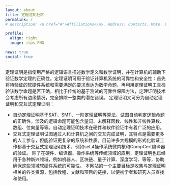 ```yaml
---
layout: about
title: 定理证明社区
permalink: /
# description: <a href="#">Affiliations</a>. Address. Contacts. Moto. Etc.

profile:
  align: right
  image: itps.PNG

news: true
social: true
---
```


<!-- Write your biography here. Tell the world about yourself. Link to your favorite [subreddit](http://reddit.com){:target="\_blank"}. You can put a picture in, too. The code is already in, just name your picture `prof_pic.jpg` and put it in the `img/` folder.

Put your address / P.O. box / other info right below your picture. You can also disable any these elements by editing `profile` property of the YAML header of your `_pages/about.md`. Edit `_bibliography/papers.bib` and Jekyll will render your [publications page](/al-folio/publications/) automatically.

Link to your social media connections, too. This theme is set up to use [Font Awesome icons](http://fortawesome.github.io/Font-Awesome/){:target="\_blank"} and [Academicons](https://jpswalsh.github.io/academicons/){:target="\_blank"}, like the ones below. Add your Facebook, Twitter, LinkedIn, Google Scholar, or just disable all of them. -->
定理证明是指使用严格的逻辑语言描述数学定义和数学证明，并在计算机的辅助下验证数学定理的正确性。定理证明可用于验证计算机系统的可靠性和安全性：首先将待验证的软硬件系统和需要满足的要求表达为数学命题，再利用定理证明工具检验该数学命题是否正确。相比于传统的基于测试的可靠性保障方法，定理证明技术会考虑所有边缘情况，完全排除一整类的潜在错误。
定理证明又可分为自动定理证明和交互式定理证明：
-	自动定理证明基于SAT、SMT、一阶定理证明等算法，试图自动判定逻辑命题的正确性。涉及的逻辑命题可能包含量词、未解释函数、线性和非线性算数、数组、位向量等等。自动定理证明技术在硬件和软件验证中有着广泛的应用。
-	交互式定理证明试图通过人和计算机之间的交互完成证明，其特点是需要更多的人工参与，但能验证更复杂的系统和性质。目前许多大规模的形式化验证工作都基于交互式定理证明技术，例如seL4操作系统微内核和CompCert编译器的验证。
除了在硬件、编译器、操作系统等传统领域的应用，定理证明也已经用于各种新兴领域，例如机器人、区块链、量子计算、深度学习、等等，协助确保这些领域软硬件系统的可靠性。
本网站的一个主要目标是收集与定理证明相关的各类资源，包括教程、文献和项目的链接，以便初学者和研究人员查找和使用。

